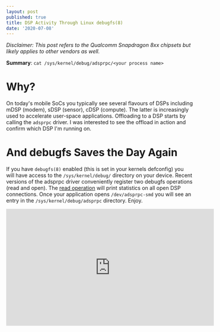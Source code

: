 ```yaml
---
layout: post
published: true
title: DSP Activity Through Linux debugfs(8)
date: '2020-07-08'
---
```

*Disclaimer: This post refers to the Qualcomm Snapdragon 8xx chipsets but likely applies to other vendors as well.*

**Summary**: `cat /sys/kernel/debug/adsprpc/<your process name>`

# Why?
On today's mobile SoCs you typically see several flavours of DSPs including mDSP (modem), sDSP (sensor), cDSP (compute). The latter is increasingly used to accelerate user-space applications. Offloading to a DSP starts by calling the `adsprpc` driver. I was interested to see the offload in action and confirm which DSP I'm running on.

# And debugfs Saves the Day Again
If you have `debugfs(8)` enabled (this is set in your kernels defconfig) you will have access to the `/sys/kernel/debug/` directory on your device. Recent versions of the adsprpc driver conveniently register two debugfs operations (read and open). The [read operation](https://github.com/realme-kernel-opensource/realme2pro_P-kernel-source/blob/f99e10e256055c9ac261ce3ee5c91d74f1e882b2/drivers/char/adsprpc.c#L2487) will print statistics on all open DSP connections. Once your application opens `/dev/adsprpc-smd` you will see an entry in the `/sys/kernel/debug/adsprpc` directory. Enjoy.

<iframe width="560" height="315" src="https://www.youtube.com/embed/qQp5Im0_sWk" frameborder="0" allow="accelerometer; autoplay; encrypted-media; gyroscope; picture-in-picture" allowfullscreen></iframe>
